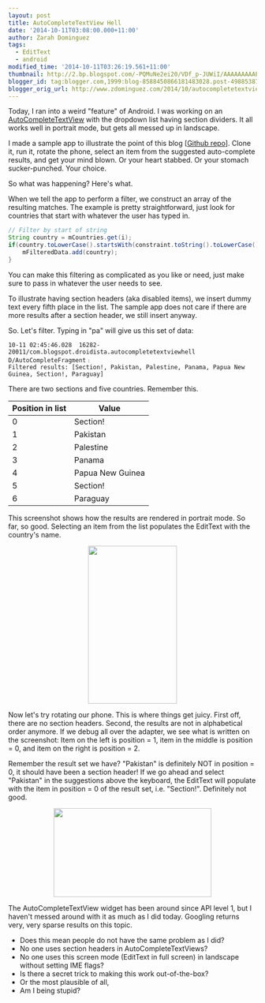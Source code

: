 ```yaml
---
layout: post
title: AutoCompleteTextView Hell
date: '2014-10-11T03:08:00.000+11:00'
author: Zarah Dominguez
tags:
  - EditText
  - android
modified_time: '2014-10-11T03:26:19.561+11:00'
thumbnail: http://2.bp.blogspot.com/-PQMuNe2ei20/VDf_p-JUWiI/AAAAAAAAAE4/49UqS7AS6dA/s72-c/device-2014-10-11-024214.png
blogger_id: tag:blogger.com,1999:blog-8588450866181483028.post-4988538796002882744
blogger_orig_url: http://www.zdominguez.com/2014/10/autocompletetextview-hell.html
---
```


Today, I ran into a weird "feature" of Android. I was working on an [AutoCompleteTextView](http://developer.android.com/reference/android/widget/AutoCompleteTextView.html) with the dropdown list having section dividers. It all works well in portrait mode, but gets all messed up in landscape.

I made a sample app to illustrate the point of this blog [[Github repo](https://github.com/zmdominguez/autocompletetextviewhell)]. Clone it, run it, rotate the phone, select an item from the suggested auto-complete results, and get your mind blown. Or your heart stabbed. Or your stomach sucker-punched. Your choice.

So what was happening? Here's what.

When we tell the app to perform a filter, we construct an array of the resulting matches. The example is pretty straightforward, just look for countries that start with whatever the user has typed in.

```java
// Filter by start of string
String country = mCountries.get(i);
if(country.toLowerCase().startsWith(constraint.toString().toLowerCase())) {
    mFilteredData.add(country);
}
```

You can make this filtering as complicated as you like or need, just make sure to pass in whatever the user needs to see.

To illustrate having section headers (aka disabled items), we insert dummy text every fifth place in the list. The sample app does not care if there are more results after a section header, we still insert anyway.

So. Let's filter. Typing in "pa" will give us this set of data:

```shell
10-11 02:45:46.028  16282-20011/com.blogspot.droidista.autocompletetextviewhell D/AutoCompleteFragment﹕
Filtered results: [Section!, Pakistan, Palestine, Panama, Papua New Guinea, Section!, Paraguay]
```

There are two sections and five countries. Remember this.

| Position in list | Value |
| --- | --- |
| 0 | Section! |
| 1 | Pakistan |
| 2 | Palestine |
| 3 | Panama |
| 4 | Papua New Guinea
| 5 | Section!
| 6 | Paraguay

This screenshot shows how the results are rendered in portrait mode. So far, so good. Selecting an item from the list populates the EditText with the country's name.
<div class="separator" style="clear: both; text-align: center;"><a href="http://2.bp.blogspot.com/-PQMuNe2ei20/VDf_p-JUWiI/AAAAAAAAAE4/49UqS7AS6dA/s1600/device-2014-10-11-024214.png" imageanchor="1" style="margin-left: 1em; margin-right: 1em;"><img border="0" src="http://2.bp.blogspot.com/-PQMuNe2ei20/VDf_p-JUWiI/AAAAAAAAAE4/49UqS7AS6dA/s1600/device-2014-10-11-024214.png" height="320" width="180" /></a></div>

Now let's try rotating our phone. This is where things get juicy. First off, there are no section headers. Second, the results are not in alphabetical order anymore. If we debug all over the adapter, we see what is written on the screenshot: Item on the left is position = 1, item in the middle is position = 0, and item on the right is position = 2.

Remember the result set we have? "Pakistan" is definitely NOT in position = 0, it should have been a section header! If we go ahead and select "Pakistan" in the suggestions above the keyboard, the EditText will populate with the item in position = 0 of the result set, i.e. "Section!". Definitely not good.

<div class="separator" style="clear: both; text-align: center;"><a href="http://2.bp.blogspot.com/-Cae8yAlM1jc/VDf_qQXMPBI/AAAAAAAAAE8/DP1Y12iS7XU/s1600/device-2014-10-11-024313_land.png" imageanchor="1" style="margin-left: 1em; margin-right: 1em;"><img border="0" src="http://2.bp.blogspot.com/-Cae8yAlM1jc/VDf_qQXMPBI/AAAAAAAAAE8/DP1Y12iS7XU/s1600/device-2014-10-11-024313_land.png" height="180" width="320" /></a></div>

The AutoCompleteTextView widget has been around since API level 1, but I haven't messed around with it as much as I did today. Googling returns very, very sparse results on this topic.
- Does this mean people do not have the same problem as I did?
- No one uses section headers in AutoCompleteTextViews?
- No one uses this screen mode (EditText in full screen) in landscape without setting IME flags?
- Is there a secret trick to making this work out-of-the-box?
- Or the most plausible of all,
- Am I being stupid?